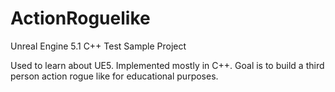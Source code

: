 # ActionRoguelike
Unreal Engine 5.1 C++ Test Sample Project

Used to learn about UE5. Implemented mostly in C++.
Goal is to build a third person action rogue like for educational purposes.
